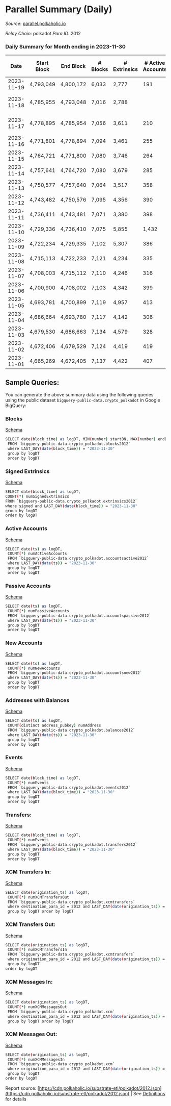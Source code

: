 # Parallel Summary (Daily)

_Source_: [parallel.polkaholic.io](https://parallel.polkaholic.io)

*Relay Chain*: polkadot
*Para ID*: 2012



### Daily Summary for Month ending in 2023-11-30


| Date    | Start Block | End Block | # Blocks | # Extrinsics | # Active Accounts | # Passive Accounts | # New Accounts | # Addresses | # Events  | # Transfers ($USD) | # XCM Transfers In ($USD) | # XCM Transfers Out ($USD) | # XCM In | # XCM Out | Issues |
|---------|-------------|-----------|----------|--------------|-------------------|--------------------|----------------|-------------|-----------|--------------------|---------------------------|----------------------------|----------|-----------|--------|
| 2023-11-19 | 4,793,049 | 4,800,172 | 6,033 | 2,777 | 191 | 21 |  | 48,657 | 28,148 | 546 ($15,663.45) | 23 ($12,443.13) | 3 ($1,813.17) | 31 | 98 |  |
| 2023-11-18 | 4,785,955 | 4,793,048 | 7,016 | 2,788 |  |  |  |  | 30,882 | 740 ($10,825.50) | 40 ($28,870.95) | 5 ($4,913.74) | 48 | 80 | 78 missing (1.10%) |
| 2023-11-17 | 4,778,895 | 4,785,954 | 7,056 | 3,611 | 210 | 23 | 10 | 48,643 | 36,865 | 1,647 ($151,994.98) | 37 ($14,281.02) | 13 ($21,750.72) | 46 | 73 | 4 missing (0.06%) |
| 2023-11-16 | 4,771,801 | 4,778,894 | 7,094 | 3,461 | 255 | 14 | 8 | 48,633 | 35,382 | 1,151 ($8,939.44) | 34 ($9,599.80) | 4 ($274.43) | 40 | 95 |  |
| 2023-11-15 | 4,764,721 | 4,771,800 | 7,080 | 3,746 | 264 | 16 | 5 | 48,625 | 38,732 | 1,337 ($23,300.50) | 36 ($13,130.57) | 14 ($2,065.12) | 42 | 82 |  |
| 2023-11-14 | 4,757,641 | 4,764,720 | 7,080 | 3,679 | 285 | 12 | 4 | 48,620 | 38,557 | 1,349 ($19,612.02) | 26 ($16,403.39) | 8 ($4,588.41) | 37 | 110 |  |
| 2023-11-13 | 4,750,577 | 4,757,640 | 7,064 | 3,517 | 358 | 22 | 14 | 48,616 | 39,113 | 1,360 ($28,386.56) | 56 ($18,533.57) | 13 ($2,888.39) | 61 | 117 |  |
| 2023-11-12 | 4,743,482 | 4,750,576 | 7,095 | 4,356 | 390 | 26 | 11 | 48,603 | 44,573 | 1,752 ($15,976.18) | 55 ($35,033.54) | 8 ($778.29) | 101 | 200 |  |
| 2023-11-11 | 4,736,411 | 4,743,481 | 7,071 | 3,380 | 398 | 28 | 18 | 48,592 | 37,874 | 1,430 ($18,374.05) | 42 ($37,546.58) | 11 ($2,008.29) | 66 | 208 |  |
| 2023-11-10 | 4,729,336 | 4,736,410 | 7,075 | 5,855 | 1,432 | 22 | 13 | 48,575 | 60,096 | 2,436 ($35,094.97) | 58 ($1,083,966.64) | 16 ($1,581.12) | 66 | 1,174 |  |
| 2023-11-09 | 4,722,234 | 4,729,335 | 7,102 | 5,307 | 386 | 29 | 11 | 48,562 | 51,673 | 2,599 ($153,204.89) | 80 ($23,766.26) | 39 ($29,840.65) | 95 | 208 |  |
| 2023-11-08 | 4,715,113 | 4,722,233 | 7,121 | 4,234 | 335 | 16 |  | 48,551 | 43,239 | 1,617 ($18,035.89) | 46 ($19,544.93) | 15 ($4,974.78) | 49 | 134 |  |
| 2023-11-07 | 4,708,003 | 4,715,112 | 7,110 | 4,246 | 316 | 26 | 7 | 48,542 | 43,732 | 1,842 ($14,951.06) | 34 ($6,715.42) | 8 ($1,376.59) | 46 | 122 |  |
| 2023-11-06 | 4,700,900 | 4,708,002 | 7,103 | 4,342 | 399 | 24 | 11 | 48,535 | 44,838 | 1,908 ($92,188.88) | 44 ($19,751.94) | 12 ($2,453.75) | 46 | 147 |  |
| 2023-11-05 | 4,693,781 | 4,700,899 | 7,119 | 4,957 | 413 | 26 | 13 | 48,524 | 49,346 | 2,135 ($24,242.62) | 51 ($24,861.12) | 11 ($863.99) | 61 | 185 |  |
| 2023-11-04 | 4,686,664 | 4,693,780 | 7,117 | 4,142 | 306 | 20 | 4 | 48,513 | 41,556 | 1,358 ($9,280.14) | 14 ($7,115.29) | 4 ($545.00) | 20 | 112 |  |
| 2023-11-03 | 4,679,530 | 4,686,663 | 7,134 | 4,579 | 328 | 27 | 14 | 48,509 | 45,642 | 2,149 ($54,841.27) | 52 ($24,145.62) | 24 ($1,921.11) | 72 | 159 |  |
| 2023-11-02 | 4,672,406 | 4,679,529 | 7,124 | 4,419 | 419 | 25 | 15 | 48,495 | 46,292 | 2,030 ($16,273.27) | 40 ($25,142.93) | 8 ($303.68) | 50 | 202 |  |
| 2023-11-01 | 4,665,269 | 4,672,405 | 7,137 | 4,422 | 407 | 16 | 7 | 48,480 | 45,304 | 2,053 ($25,357.14) | 52 ($6,684.99) | 31 ($4,037.63) | 67 | 204 |  |

## Sample Queries:
You can generate the above summary data using the following queries using the public dataset `bigquery-public-data.crypto_polkadot` in Google BigQuery:


### Blocks 

[Schema](https://github.com/colorfulnotion/substrate-etl/blob/main/schema/blocks.json)

```bash
SELECT date(block_time) as logDT, MIN(number) startBN, MAX(number) endBN, COUNT(*) numBlocks 
 FROM `bigquery-public-data.crypto_polkadot.blocks2012`  
 where LAST_DAY(date(block_time)) = "2023-11-30" 
 group by logDT 
 order by logDT
```

### Signed Extrinsics 

[Schema](https://github.com/colorfulnotion/substrate-etl/blob/main/schema/extrinsics.json)

```bash
SELECT date(block_time) as logDT, 
COUNT(*) numSignedExtrinsics 
FROM `bigquery-public-data.crypto_polkadot.extrinsics2012`  
where signed and LAST_DAY(date(block_time)) = "2023-11-30" 
group by logDT 
order by logDT
```

### Active Accounts 

[Schema](https://github.com/colorfulnotion/substrate-etl/blob/main/schema/accountsactive.json)

```bash
SELECT date(ts) as logDT, 
 COUNT(*) numActiveAccounts 
 FROM `bigquery-public-data.crypto_polkadot.accountsactive2012` 
 where LAST_DAY(date(ts)) = "2023-11-30" 
 group by logDT 
 order by logDT
```

### Passive Accounts 

[Schema](https://github.com/colorfulnotion/substrate-etl/blob/main/schema/accountspassive.json)

```bash
SELECT date(ts) as logDT, 
 COUNT(*) numPassiveAccounts 
 FROM `bigquery-public-data.crypto_polkadot.accountspassive2012` 
 where LAST_DAY(date(ts)) = "2023-11-30" 
 group by logDT 
 order by logDT
```

### New Accounts 

[Schema](https://github.com/colorfulnotion/substrate-etl/blob/main/schema/accountsnew.json)

```bash
SELECT date(ts) as logDT, 
 COUNT(*) numNewAccounts 
 FROM `bigquery-public-data.crypto_polkadot.accountsnew2012` 
 where LAST_DAY(date(ts)) = "2023-11-30" 
 group by logDT
 order by logDT
```

### Addresses with Balances 

[Schema](https://github.com/colorfulnotion/substrate-etl/blob/main/schema/balances.json)

```bash
SELECT date(ts) as logDT,
 COUNT(distinct address_pubkey) numAddress 
 FROM `bigquery-public-data.crypto_polkadot.balances2012` 
 where LAST_DAY(date(ts)) = "2023-11-30" 
 group by logDT 
 order by logDT
```

### Events 

[Schema](https://github.com/colorfulnotion/substrate-etl/blob/main/schema/events.json)

```bash
SELECT date(block_time) as logDT, 
 COUNT(*) numEvents 
 FROM `bigquery-public-data.crypto_polkadot.events2012` 
 where LAST_DAY(date(block_time)) = "2023-11-30" 
 group by logDT 
 order by logDT
```

### Transfers:

[Schema](https://github.com/colorfulnotion/substrate-etl/blob/main/schema/transfers.json)

```bash
SELECT date(block_time) as logDT, 
 COUNT(*) numEvents 
 FROM `bigquery-public-data.crypto_polkadot.transfers2012` 
 where LAST_DAY(date(block_time)) = "2023-11-30" 
 group by logDT 
 order by logDT
```

### XCM Transfers In: 

[Schema](https://github.com/colorfulnotion/substrate-etl/blob/main/schema/xcmtransfers.json)

```bash
SELECT date(origination_ts) as logDT, 
 COUNT(*) numXCMTransfersOut 
 FROM `bigquery-public-data.crypto_polkadot.xcmtransfers` 
 where destination_para_id = 2012 and LAST_DAY(date(origination_ts)) = "2023-11-30" 
 group by logDT order by logDT
```

### XCM Transfers Out: 

[Schema](https://github.com/colorfulnotion/substrate-etl/blob/main/schema/xcmtransfers.json)

```bash
SELECT date(origination_ts) as logDT, 
 COUNT(*) numXCMTransfersIn 
 FROM `bigquery-public-data.crypto_polkadot.xcmtransfers` 
 where origination_para_id = 2012 and LAST_DAY(date(origination_ts)) = "2023-11-30" 
 group by logDT 
order by logDT
```

### XCM Messages In: 

[Schema](https://github.com/colorfulnotion/substrate-etl/blob/main/schema/xcm.json)

```bash
SELECT date(origination_ts) as logDT, 
 COUNT(*) numXCMMessagesOut 
 FROM `bigquery-public-data.crypto_polkadot.xcm` 
 where destination_para_id = 2012 and LAST_DAY(date(origination_ts)) = "2023-11-30" 
 group by logDT order by logDT
```

### XCM Messages Out: 

[Schema](https://github.com/colorfulnotion/substrate-etl/blob/main/schema/xcm.json)

```bash
SELECT date(origination_ts) as logDT, 
 COUNT(*) numXCMMessagesIn 
 FROM `bigquery-public-data.crypto_polkadot.xcm` 
 where origination_para_id = 2012 and LAST_DAY(date(origination_ts)) = "2023-11-30" 
 group by logDT 
order by logDT
```


Report source: [https://cdn.polkaholic.io/substrate-etl/polkadot/2012.json](https://cdn.polkaholic.io/substrate-etl/polkadot/2012.json) | See [Definitions](/DEFINITIONS.md) for details
